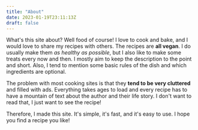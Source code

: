 ```yaml
---
title: "About"
date: 2023-01-19T23:11:13Z
draft: false
---
```


What's this site about? Well food of course! I love to cook and bake, and I would love to share my recipes with others.
The recipes are **all vegan**. I do usually make them *as healthy as possible*, but I also like to make some treats every now and then.
I mostly aim to keep the description to the point and short. Also, I tend to mention some basic rules of the dish and which ingredients are optional.

The problem with most cooking sites is that they **tend to be very cluttered** and filled with ads. Everything takes ages to load and 
every recipe has to have a mountain of text about the author and their life story. I don't want to read that, I just want to see the recipe!

Therefore, I made this site. It's simple, it's fast, and it's easy to use. I hope you find a recipe you like!
